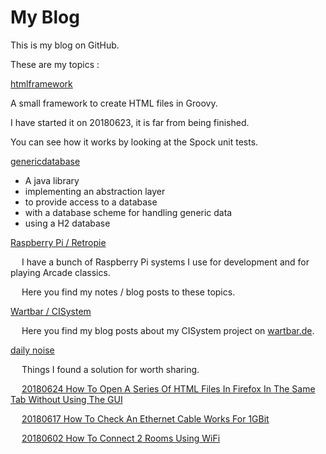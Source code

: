 # My Blog

This is my blog on GitHub.

These are my topics :

[htmlframework](https://github.com/andrerolfs/htmlframework)

A small framework to create HTML files in Groovy. 

I have started it on 20180623, it is far from being finished.

You can see how it works by looking at the Spock unit tests.

[genericdatabase](genericdatabase.md)

* A java library 
* implementing an abstraction layer 
* to provide access to a database 
* with a database scheme for handling generic data
* using a H2 database  

[Raspberry Pi / Retropie](raspberrypi.md)

&emsp; I have a bunch of Raspberry Pi systems I use for development and for playing Arcade classics.

&emsp; Here you find my notes / blog posts to these topics.

[Wartbar / CISystem](http://www.wartbar.de/topic_CISYSTEM.html)

&emsp; Here you find my blog posts about my CISystem project on [wartbar.de](http://www.wartbar.de).

[daily noise](dailynoise.md)

&emsp; Things I found a solution for worth sharing. 

&emsp; [20180624 How To Open A Series Of HTML Files In Firefox In The Same Tab Without Using The GUI](https://andrerolfs.github.io/dailynoise.html#20180624-how-to-open-a-series-of-html-files-in-firefox-in-the-same-tab-without-using-the-gui)

&emsp; [20180617 How To Check An Ethernet Cable Works For 1GBit](https://andrerolfs.github.io/dailynoise.html#20180617-how-to-check-an-ethernet-cable-works-for-1gbit)

&emsp; [20180602 How To Connect 2 Rooms Using WiFi](https://andrerolfs.github.io/dailynoise.html#20180602-how-to-connect-2-rooms-using-wifi)

